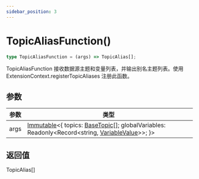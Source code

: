 ```yaml
---
sidebar_position: 3
---
```


# TopicAliasFunction()

```typescript
type TopicAliasFunction = (args) => TopicAlias[];
```

TopicAliasFunction 接收数据源主题和变量列表，并输出别名主题列表。使用 ExtensionContext.registerTopicAliases 注册此函数。

## 参数

| 参数 | 类型                                                                                                                                                                                      |
| ---- | ----------------------------------------------------------------------------------------------------------------------------------------------------------------------------------------- |
| args | [Immutable](../6-other/2-immutable.md)\<\{ topics: [BaseTopic](./1-base-topic.md)[]; globalVariables: Readonly\<Record\<string, [VariableValue](../6-other/8-variable-value.md)\>\>; \}\> |

## 返回值

TopicAlias[]
